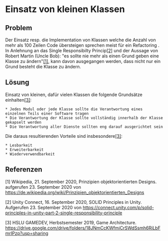 # Einsatz von kleinen Klassen 

## Problem

Der Einsatz resp. die Implementation von Klassen welche die Anzahl von mehr als 100 Zeilen Code übersteigen sprechen meist für ein Refactoring .
In Anlehnung an das Single Responsibilty Princip[[2]](#2) und der Aussage von Robert Martin (Uncle Bob): "es sollte nie mehr als einen Grund geben eine Klasse zu ändern"[[1]](#1), kann davon ausgegangen werden, dass nicht nur ein Grund besteht die Klasse zu ändern.

## Lösung

Einsatz von kleinen, dafür vielen Klassen die folgende Grundsätze einhalten[[3]](#3):

```
* Jedes Modul oder jede Klasse sollte die Verantwortung eines einzelnen Teils einer Software tragen
* Die Verantwortung der Klasse sollte vollständig innerhalb der Klasse gekapselt werden
* Die Verantwortung aller Dienste sollten eng darauf ausgerichtet sein 
```

Die daraus resultierenden Vorteile sind insbesondere[[3]](#3):

```
* Lesbarkeit
* Erweiterbarkeit
* Wiederverwendbarkeit
```


## Referenzen

<a id="1">[1]</a>
Wikipedia, 21. September 2020, Prinzipien objektorientierten Designs.<br />
aufgerufen 23. September 2020 von https://de.wikipedia.org/wiki/Prinzipien_objektorientierten_Designs

<a id="2">[2]</a>
Unity Connect, 16. September 2020, SOLID Principles in Unity.<br /> 
Aufgerufen 23. September 2020 von https://connect.unity.com/p/solid-principles-in-unity-part-2-single-responsibility-principle

<a id="3">[3]</a>
HSLU GAMEDEV, Herbstsemester 2019, Game Architecture.<br />
https://drive.google.com/drive/folders/18JNmCcKWfmiCrSWdSsmh6RiLbFmrIPzp?usp=sharing
